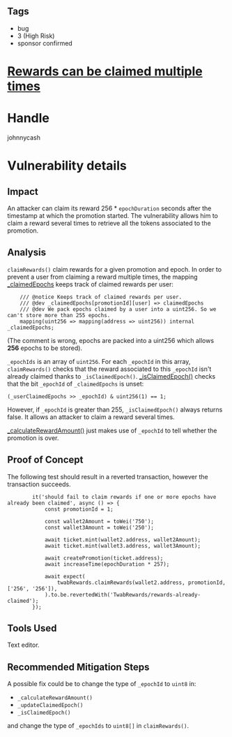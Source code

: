 ## Tags

- bug
- 3 (High Risk)
- sponsor confirmed

# [Rewards can be claimed multiple times](https://github.com/code-423n4/2021-12-pooltogether-findings/issues/3) 

# Handle

johnnycash


# Vulnerability details

## Impact

An attacker can claim its reward 256 * `epochDuration` seconds after the timestamp at which the promotion started. The vulnerability allows him to claim a reward several times to retrieve all the tokens associated to the promotion. 


## Analysis

`claimRewards()` claim rewards for a given promotion and epoch. In order to prevent a user from claiming a reward multiple times, the mapping [_claimedEpochs](https://github.com/pooltogether/v4-periphery/blob/ceadb25844f95f19f33cb856222e461ed8edf005/contracts/TwabRewards.sol#L32) keeps track of claimed rewards per user:

```
    /// @notice Keeps track of claimed rewards per user.
    /// @dev _claimedEpochs[promotionId][user] => claimedEpochs
    /// @dev We pack epochs claimed by a user into a uint256. So we can't store more than 255 epochs.
    mapping(uint256 => mapping(address => uint256)) internal _claimedEpochs;
```

(The comment is wrong, epochs are packed into a uint256 which allows **256** epochs to be stored).

`_epochIds` is an array of `uint256`. For each `_epochId` in this array, `claimRewards()` checks that the reward associated to this `_epochId` isn't already claimed thanks to 
`_isClaimedEpoch()`. [_isClaimedEpoch()](https://github.com/pooltogether/v4-periphery/blob/ceadb25844f95f19f33cb856222e461ed8edf005/contracts/TwabRewards.sol#L371) checks that the bit `_epochId` of `_claimedEpochs` is unset:

```
(_userClaimedEpochs >> _epochId) & uint256(1) == 1;
```

However, if `_epochId` is greater than 255, `_isClaimedEpoch()` always returns false. It allows an attacker to claim a reward several times.

[_calculateRewardAmount()](https://github.com/pooltogether/v4-periphery/blob/ceadb25844f95f19f33cb856222e461ed8edf005/contracts/TwabRewards.sol#L289) just makes use of `_epochId` to tell whether the promotion is over.


## Proof of Concept

The following test should result in a reverted transaction, however the transaction succeeds.

```
        it('should fail to claim rewards if one or more epochs have already been claimed', async () => {
            const promotionId = 1;

            const wallet2Amount = toWei('750');
            const wallet3Amount = toWei('250');

            await ticket.mint(wallet2.address, wallet2Amount);
            await ticket.mint(wallet3.address, wallet3Amount);

            await createPromotion(ticket.address);
            await increaseTime(epochDuration * 257);

            await expect(
                twabRewards.claimRewards(wallet2.address, promotionId, ['256', '256']),
            ).to.be.revertedWith('TwabRewards/rewards-already-claimed');
        });
```


## Tools Used

Text editor.


## Recommended Mitigation Steps

A possible fix could be to change the type of `_epochId` to `uint8` in:

- `_calculateRewardAmount()`
- `_updateClaimedEpoch()`
- `_isClaimedEpoch()`

and change the type of `_epochIds` to `uint8[]` in `claimRewards()`.

